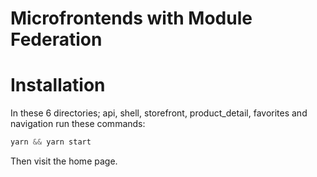 # Microfrontends with Module Federation

# Installation
In these 6 directories; api, shell, storefront, product_detail, favorites and navigation run these commands:

```ts
yarn && yarn start
```

Then visit the home page.